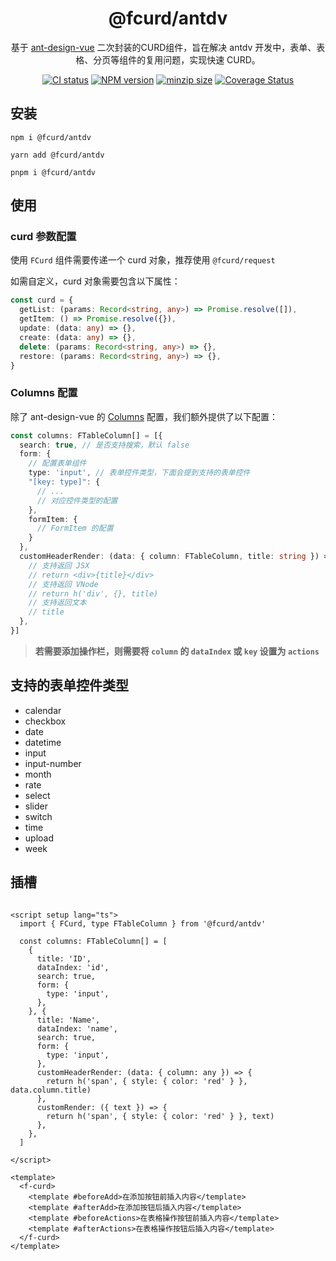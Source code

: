 <div align="center">

[//]: # (  <img alt="Owner avatar" src="https://vue-styled-components.com/logo.png" width="220px" />)
  <h1>@fcurd/antdv</h1>
  基于 <a href="https://github.com/vueComponent/ant-design-vue" target="_blank">ant-design-vue</a> 二次封装的CURD组件，旨在解决 antdv 开发中，表单、表格、分页等组件的复用问题，实现快速 CURD。

  <br>

[![CI status][github-action-image]][github-action-url]
[![NPM version][npm-version]][npm-url]
[![minzip size][npm-bundle-size]][npm-url]
[![Coverage Status][coverage]][codecov-url]

[github-action-image]: https://github.com/fcurd/antdv/workflows/Code%20Check/badge.svg
[github-action-url]: https://github.com/fcurd/antdv/actions/workflows/code-check.yml
[npm-version]: https://img.shields.io/npm/v/%40fcurd%2Fadntv
[npm-bundle-size]: https://img.shields.io/bundlephobia/minzip/%40fcurd%2Fadntv
[npm-url]: http://npmjs.org/package/@fcurd/antdv
[coverage]: https://coveralls.io/repos/github/fcurd/antdv/badge.svg?branch=main
[codecov-url]: https://coveralls.io/github/fcurd/antdv?branch=main
</div>

## 安装

```shell
npm i @fcurd/antdv
```

```shell
yarn add @fcurd/antdv
```

```shell
pnpm i @fcurd/antdv
```

## 使用

### curd 参数配置

使用 `FCurd` 组件需要传递一个 curd 对象，推荐使用 `@fcurd/request`

如需自定义，curd 对象需要包含以下属性：

```ts
const curd = {
  getList: (params: Record<string, any>) => Promise.resolve([]),
  getItem: () => Promise.resolve({}),
  update: (data: any) => {},
  create: (data: any) => {},
  delete: (params: Record<string, any>) => {},
  restore: (params: Record<string, any>) => {},
}
```

### Columns 配置

除了 ant-design-vue 的 [Columns](https://www.antdv.com/components/table-cn#column) 配置，我们额外提供了以下配置：

```ts
const columns: FTableColumn[] = [{
  search: true, // 是否支持搜索，默认 false
  form: {
    // 配置表单组件
    type: 'input', // 表单控件类型，下面会提到支持的表单控件
    "[key: type]": {
      // ...
      // 对应控件类型的配置
    },
    formItem: {
      // FormItem 的配置
    }
  },
  customHeaderRender: (data: { column: FTableColumn, title: string }) => {
    // 支持返回 JSX
    // return <div>{title}</div>
    // 支持返回 VNode
    // return h('div', {}, title)
    // 支持返回文本
    // title
  },
}]
```

> **若需要添加操作栏，则需要将 `column` 的 `dataIndex` 或 `key` 设置为 `actions`**

## 支持的表单控件类型

- calendar
- checkbox
- date
- datetime
- input
- input-number
- month
- rate
- select
- slider
- switch
- time
- upload
- week

## 插槽

```vue

<script setup lang="ts">
  import { FCurd, type FTableColumn } from '@fcurd/antdv'

  const columns: FTableColumn[] = [
    {
      title: 'ID',
      dataIndex: 'id',
      search: true,
      form: {
        type: 'input',
      },
    }, {
      title: 'Name',
      dataIndex: 'name',
      search: true,
      form: {
        type: 'input',
      },
      customHeaderRender: (data: { column: any }) => {
        return h('span', { style: { color: 'red' } }, data.column.title)
      },
      customRender: ({ text }) => {
        return h('span', { style: { color: 'red' } }, text)
      },
    },
  ]

</script>

<template>
  <f-curd>
    <template #beforeAdd>在添加按钮前插入内容</template>
    <template #afterAdd>在添加按钮后插入内容</template>
    <template #beforeActions>在表格操作按钮前插入内容</template>
    <template #afterActions>在表格操作按钮后插入内容</template>
  </f-curd>
</template>
```
